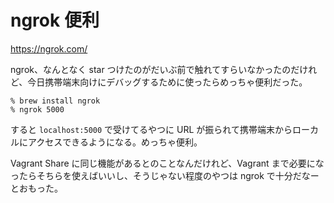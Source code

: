 # ngrok 便利

https://ngrok.com/

ngrok、なんとなく star つけたのがだいぶ前で触れてすらいなかったのだけれど、今日携帯端末向けにデバッグするために使ったらめっちゃ便利だった。

```
% brew install ngrok
% ngrok 5000
```

すると `localhost:5000` で受けてるやつに URL が振られて携帯端末からローカルにアクセスできるようになる。めっちゃ便利。

Vagrant Share に同じ機能があるとのことなんだけれど、Vagrant まで必要になったらそちらを使えばいいし、そうじゃない程度のやつは ngrok で十分だなーとおもった。
